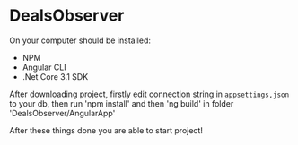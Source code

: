 # DealsObserver
On your computer should be installed:
- NPM
- Angular CLI
- .Net Core 3.1 SDK

After downloading project, firstly edit connection string in `appsettings,json` to your db, then run 'npm install' and then 'ng build' in folder 'DealsObserver/AngularApp'

After these things done you are able to start project! 
